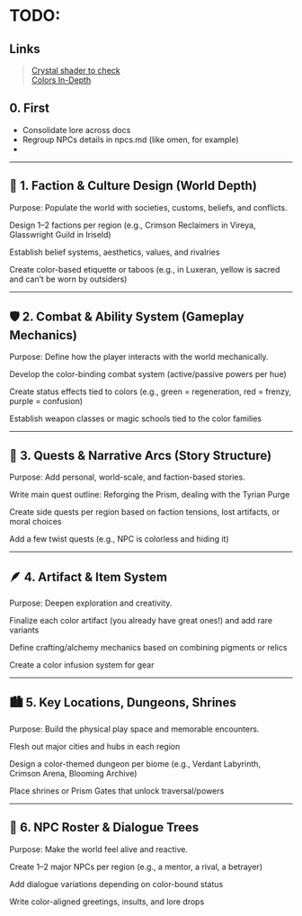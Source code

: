 
# TODO:

## Links

> [Crystal shader to check](https://thegodotbarn.com/contributions/snippet/52/crystal-mesh-generator)  
> [Colors In-Depth](https://www.w3schools.com/colors/default.asp)  
> 

## 0. First

- Consolidate lore across docs
- Regroup NPCs details in npcs.md (like omen, for example)
- 

---

## 🧭 1. Faction & Culture Design (World Depth)

Purpose: Populate the world with societies, customs, beliefs, and conflicts.

Design 1–2 factions per region (e.g., Crimson Reclaimers in Vireya, Glasswright Guild in Iriseld)

Establish belief systems, aesthetics, values, and rivalries

Create color-based etiquette or taboos (e.g., in Luxeran, yellow is sacred and can’t be worn by outsiders)


---

## 🛡️ 2. Combat & Ability System (Gameplay Mechanics)

Purpose: Define how the player interacts with the world mechanically.

Develop the color-binding combat system (active/passive powers per hue)

Create status effects tied to colors (e.g., green = regeneration, red = frenzy, purple = confusion)

Establish weapon classes or magic schools tied to the color families


---

## 📜 3. Quests & Narrative Arcs (Story Structure)

Purpose: Add personal, world-scale, and faction-based stories.

Write main quest outline: Reforging the Prism, dealing with the Tyrian Purge

Create side quests per region based on faction tensions, lost artifacts, or moral choices

Add a few twist quests (e.g., NPC is colorless and hiding it)


---

## 🪶 4. Artifact & Item System

Purpose: Deepen exploration and creativity.

Finalize each color artifact (you already have great ones!) and add rare variants

Define crafting/alchemy mechanics based on combining pigments or relics

Create a color infusion system for gear


---

## 🏙️ 5. Key Locations, Dungeons, Shrines

Purpose: Build the physical play space and memorable encounters.

Flesh out major cities and hubs in each region

Design a color-themed dungeon per biome (e.g., Verdant Labyrinth, Crimson Arena, Blooming Archive)

Place shrines or Prism Gates that unlock traversal/powers


---

## 📖 6. NPC Roster & Dialogue Trees

Purpose: Make the world feel alive and reactive.

Create 1–2 major NPCs per region (e.g., a mentor, a rival, a betrayer)

Add dialogue variations depending on color-bound status

Write color-aligned greetings, insults, and lore drops

